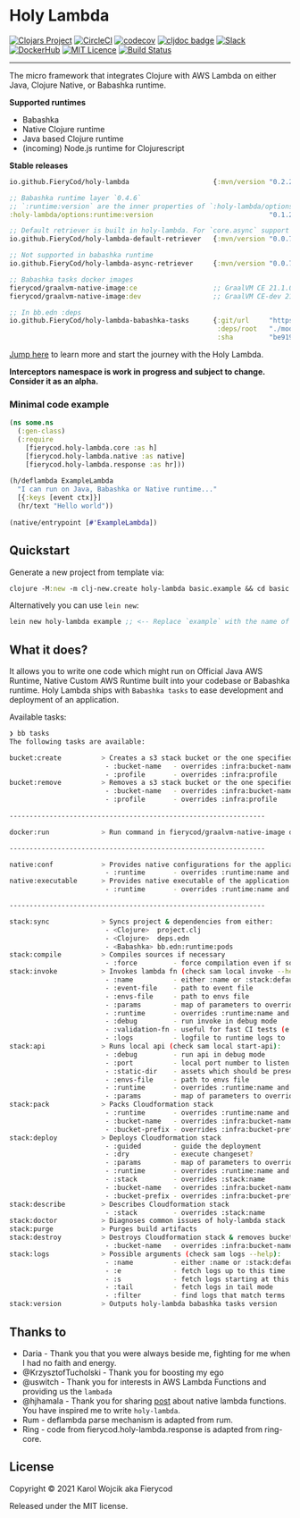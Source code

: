 # Holy Lambda
[![Clojars Project](https://img.shields.io/clojars/v/io.github.FieryCod/holy-lambda.svg?logo=clojure&logoColor=white)](https://clojars.org/io.github.FieryCod/holy-lambda)
[![CircleCI](https://circleci.com/gh/FieryCod/holy-lambda/tree/master.svg?style=svg)](https://circleci.com/gh/FieryCod/holy-lambda/tree/master)
[![codecov](https://codecov.io/gh/FieryCod/holy-lambda/branch/master/graph/badge.svg)](https://codecov.io/gh/FieryCod/holy-lambda)
[![cljdoc badge](https://cljdoc.org/badge/io.github.FieryCod/holy-lambda)](https://cljdoc.org/d/io.github.FieryCod/holy-lambda/CURRENT)
[![Slack](https://img.shields.io/badge/Slack-holy--lambda-blue?logo=slack)](https://clojurians.slack.com/messages/holy-lambda/)
[![DockerHub](https://img.shields.io/docker/pulls/fierycod/graalvm-native-image.svg?logo=docker)](https://hub.docker.com/r/fierycod/graalvm-native-image)
[![MIT Licence](https://badges.frapsoft.com/os/mit/mit.svg?v=103)](https://opensource.org/licenses/mit-license.php)
[![Build Status](https://dev.azure.com/vetcard/holy-lambda/_apis/build/status/FieryCod.holy-lambda?branchName=master)](https://dev.azure.com/vetcard/holy-lambda/_build/latest?definitionId=2&branchName=master)

---

The micro framework that integrates Clojure with AWS Lambda on either Java, Clojure Native, or Babashka runtime. 

**Supported runtimes**
  - Babashka
  - Native Clojure runtime
  - Java based Clojure runtime
  - (incoming) Node.js runtime for Clojurescript

**Stable releases**

``` clojure
io.github.FieryCod/holy-lambda                     {:mvn/version "0.2.2"}

;; Babashka runtime layer `0.4.6`
;; `:runtime:version` are the inner properties of `:holy-lambda/options` in bb.edn
:holy-lambda/options:runtime:version                             "0.1.2" 

;; Default retriever is built in holy-lambda. For `core.async` support use `async-retriever`
io.github.FieryCod/holy-lambda-default-retriever   {:mvn/version "0.0.7"}

;; Not supported in babashka runtime
io.github.FieryCod/holy-lambda-async-retriever     {:mvn/version "0.0.7"}

;; Babashka tasks docker images
fierycod/graalvm-native-image:ce                   ;; GraalVM CE 21.1.0
fierycod/graalvm-native-image:dev                  ;; GraalVM CE-dev 21.3.0-dev-20210706_1943 (https://github.com/graalvm/graalvm-ce-dev-builds/releases/)

;; In bb.edn :deps
io.github.FieryCod/holy-lambda-babashka-tasks      {:git/url     "https://github.com/FieryCod/holy-lambda"
                                                    :deps/root   "./modules/holy-lambda-babashka-tasks"
                                                    :sha         "be919cc3776a08a8929c0f3f5191a81cb0b0ffed"}
```

[Jump here](https://cljdoc.org/d/io.github.FieryCod/holy-lambda/CURRENT/doc/tutorial) to learn more and start the journey with the Holy Lambda.

**Interceptors namespace is work in progress and subject to change. Consider it as an alpha.**

### Minimal code example

``` clojure
(ns some.ns
  (:gen-class)
  (:require 
    [fierycod.holy-lambda.core :as h]
    [fierycod.holy-lambda.native :as native]
    [fierycod.holy-lambda.response :as hr]))
    
(h/deflambda ExampleLambda
  "I can run on Java, Babashka or Native runtime..."
  [{:keys [event ctx]}]
  (hr/text "Hello world"))
  
(native/entrypoint [#'ExampleLambda])
```

## Quickstart

Generate a new project from template via:

``` clojure
clojure -M:new -m clj-new.create holy-lambda basic.example && cd basic.example && bb stack:sync
```

Alternatively you can use `lein new`:

``` clojure
lein new holy-lambda example ;; <-- Replace `example` with the name of the project
```

## What it does?
It allows you to write one code which might run on Official Java AWS Runtime, Native Custom AWS Runtime built into your codebase or Babashka runtime. Holy Lambda ships with `Babashka tasks` to ease development and deployment of an application. 

Available tasks:

``` sh
❯ bb tasks
The following tasks are available:

bucket:create          > Creates a s3 stack bucket or the one specified by :infra:bucket-name
                        - :bucket-name   - overrides :infra:bucket-name
                        - :profile       - overrides :infra:profile 
bucket:remove          > Removes a s3 stack bucket or the one specified by :infra:bucket-name
                        - :bucket-name   - overrides :infra:bucket-name
                        - :profile       - overrides :infra:profile
  
----------------------------------------------------------------

docker:run             > Run command in fierycod/graalvm-native-image docker context 

----------------------------------------------------------------

native:conf            > Provides native configurations for the application
                        - :runtime       - overrides :runtime:name and run Lambda in specified runtime 
native:executable      > Provides native executable of the application
                        - :runtime       - overrides :runtime:name and run Lambda in specified runtime

----------------------------------------------------------------

stack:sync             > Syncs project & dependencies from either:
                        - <Clojure>  project.clj
                        - <Clojure>  deps.edn
                        - <Babashka> bb.edn:runtime:pods
stack:compile          > Compiles sources if necessary
                        - :force         - force compilation even if sources did not change
stack:invoke           > Invokes lambda fn (check sam local invoke --help):
                        - :name          - either :name or :stack:default-lambda
                        - :event-file    - path to event file
                        - :envs-file     - path to envs file
                        - :params        - map of parameters to override in AWS SAM
                        - :runtime       - overrides :runtime:name and run Lambda in specified runtime
                        - :debug         - run invoke in debug mode
                        - :validation-fn - useful for fast CI tests (e.g. bb stack:invoke "(fn [request] (= request {:body nil :headers nil}))")
                        - :logs          - logfile to runtime logs to
stack:api              > Runs local api (check sam local start-api):
                        - :debug         - run api in debug mode
                        - :port          - local port number to listen to
                        - :static-dir    - assets which should be presented at /
                        - :envs-file     - path to envs file
                        - :runtime       - overrides :runtime:name and run Lambda in specified runtime
                        - :params        - map of parameters to override in AWS SAM
stack:pack             > Packs Cloudformation stack
                        - :runtime       - overrides :runtime:name and run Lambda in specified runtime
                        - :bucket-name   - overrides :infra:bucket-name
                        - :bucket-prefix - overrides :infra:bucket-prefix 
stack:deploy           > Deploys Cloudformation stack
                        - :guided        - guide the deployment
                        - :dry           - execute changeset?
                        - :params        - map of parameters to override in AWS SAM
                        - :runtime       - overrides :runtime:name and run Lambda in specified runtime
                        - :stack         - overrides :stack:name
                        - :bucket-name   - overrides :infra:bucket-name
                        - :bucket-prefix - overrides :infra:bucket-prefix 
stack:describe         > Describes Cloudformation stack
                        - :stack         - overrides :stack:name 
stack:doctor           > Diagnoses common issues of holy-lambda stack
stack:purge            > Purges build artifacts
stack:destroy          > Destroys Cloudformation stack & removes bucket
                        - :bucket-name   - overrides :infra:bucket-name 
stack:logs             > Possible arguments (check sam logs --help):
                        - :name          - either :name or :stack:default-lambda
                        - :e             - fetch logs up to this time
                        - :s             - fetch logs starting at this time
                        - :tail          - fetch logs in tail mode
                        - :filter        - find logs that match terms 
stack:version          > Outputs holy-lambda babashka tasks version
```

## Thanks to
- Daria - Thank you that you were always beside me, fighting for me when I had no faith and energy.
- @KrzysztofTucholski - Thank you for boosting my ego
- @uswitch - Thank you for interests in AWS Lambda Functions and providing us the `lambada`
- @hjhamala - Thank you for sharing [post](https://dev.solita.fi/2018/12/07/fast-starting-clojure-lambdas-using-graalvm.html) about native lambda functions. You have inspired me to write `holy-lambda`.
- Rum - deflambda parse mechanism is adapted from rum.
- Ring - code from fierycod.holy-lambda.response is adapted from ring-core. 

## License
Copyright © 2021 Karol Wojcik aka Fierycod

Released under the MIT license.
